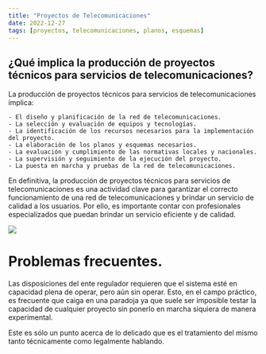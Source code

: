 ```yaml
---
title: "Proyectos de Telecomunicaciones"
date: 2022-12-27
tags: [proyectos, telecomunicaciones, planos, esquemas]
---
```


## ¿Qué implica la producción de proyectos técnicos para servicios de telecomunicaciones?

La producción de proyectos técnicos para servicios de telecomunicaciones implica:

    - El diseño y planificación de la red de telecomunicaciones.
    - La selección y evaluación de equipos y tecnologías.
    - La identificación de los recursos necesarios para la implementación del proyecto.
    - La elaboración de los planos y esquemas necesarios.
    - La evaluación y cumplimiento de las normativas locales y nacionales.
    - La supervisión y seguimiento de la ejecución del proyecto.
    - La puesta en marcha y pruebas de la red de telecomunicaciones.

En definitiva, la producción de proyectos técnicos para servicios de telecomunicaciones es una actividad clave para garantizar el correcto funcionamiento de una red de telecomunicaciones y brindar un servicio de calidad a los usuarios. Por ello, es importante contar con profesionales especializados que puedan brindar un servicio eficiente y de calidad.

![](https://bafybeidfimrsbjvgttswig6u3qz7jqg4t3qqfyusqwyfrensvlf6kvrepq.ipfs.nftstorage.link/)

# Problemas frecuentes.

Las disposiciones del ente regulador requieren que el sistema esté en capacidad plena de operar, pero aún sin operar. Esto, en el campo práctico, es frecuente que caiga en una paradoja ya que suele ser imposible testar la capacidad de cualquier proyecto sin ponerlo en marcha siquiera de manera experimental.

Este es sólo un punto acerca de lo delicado que es el tratamiento del mismo tanto técnicamente como legalmente hablando.
